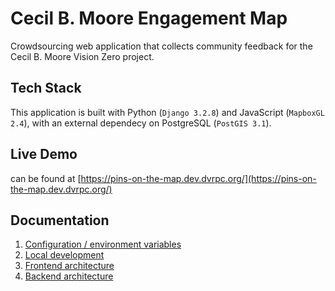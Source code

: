 # Cecil B. Moore Engagement Map

Crowdsourcing web application that collects community feedback for the Cecil B. Moore Vision Zero project.

## Tech Stack

This application is built with Python (`Django 3.2.8`) and JavaScript (`MapboxGL 2.4`), with an external dependecy on PostgreSQL (`PostGIS 3.1`).

## Live Demo

can be found at [https://pins-on-the-map.dev.dvrpc.org/](https://pins-on-the-map.dev.dvrpc.org/)

## Documentation

1. [Configuration / environment variables](./docs/configuration.md)
2. [Local development](./docs/development-environment-setup.md)
3. [Frontend architecture](./docs/frontend.md)
4. [Backend architecture](./docs/backend.md)
